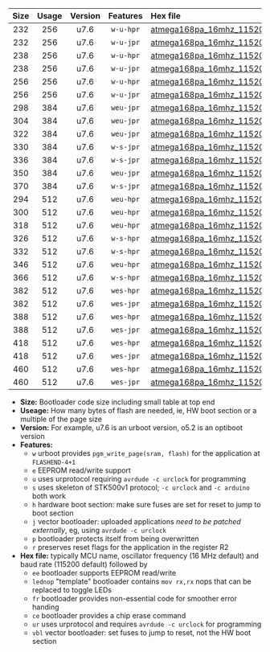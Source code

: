 |Size|Usage|Version|Features|Hex file|
|:-:|:-:|:-:|:-:|:--|
|232|256|u7.6|`w-u-hpr`|[atmega168pa_16mhz_115200bps_ur.hex](https://raw.githubusercontent.com/stefanrueger/urboot/main//atmega168pa_16mhz_115200bps_ur.hex)|
|232|256|u7.6|`w-u-jpr`|[atmega168pa_16mhz_115200bps_ur_vbl.hex](https://raw.githubusercontent.com/stefanrueger/urboot/main//atmega168pa_16mhz_115200bps_ur_vbl.hex)|
|238|256|u7.6|`w-u-hpr`|[atmega168pa_16mhz_115200bps_lednop_ur.hex](https://raw.githubusercontent.com/stefanrueger/urboot/main//atmega168pa_16mhz_115200bps_lednop_ur.hex)|
|238|256|u7.6|`w-u-jpr`|[atmega168pa_16mhz_115200bps_lednop_ur_vbl.hex](https://raw.githubusercontent.com/stefanrueger/urboot/main//atmega168pa_16mhz_115200bps_lednop_ur_vbl.hex)|
|256|256|u7.6|`w-u-hpr`|[atmega168pa_16mhz_115200bps_lednop_fr_ur.hex](https://raw.githubusercontent.com/stefanrueger/urboot/main//atmega168pa_16mhz_115200bps_lednop_fr_ur.hex)|
|256|256|u7.6|`w-u-jpr`|[atmega168pa_16mhz_115200bps_lednop_fr_ur_vbl.hex](https://raw.githubusercontent.com/stefanrueger/urboot/main//atmega168pa_16mhz_115200bps_lednop_fr_ur_vbl.hex)|
|298|384|u7.6|`weu-jpr`|[atmega168pa_16mhz_115200bps_ee_ur_vbl.hex](https://raw.githubusercontent.com/stefanrueger/urboot/main//atmega168pa_16mhz_115200bps_ee_ur_vbl.hex)|
|304|384|u7.6|`weu-jpr`|[atmega168pa_16mhz_115200bps_ee_lednop_ur_vbl.hex](https://raw.githubusercontent.com/stefanrueger/urboot/main//atmega168pa_16mhz_115200bps_ee_lednop_ur_vbl.hex)|
|322|384|u7.6|`weu-jpr`|[atmega168pa_16mhz_115200bps_ee_lednop_fr_ur_vbl.hex](https://raw.githubusercontent.com/stefanrueger/urboot/main//atmega168pa_16mhz_115200bps_ee_lednop_fr_ur_vbl.hex)|
|330|384|u7.6|`w-s-jpr`|[atmega168pa_16mhz_115200bps_vbl.hex](https://raw.githubusercontent.com/stefanrueger/urboot/main//atmega168pa_16mhz_115200bps_vbl.hex)|
|336|384|u7.6|`w-s-jpr`|[atmega168pa_16mhz_115200bps_lednop_vbl.hex](https://raw.githubusercontent.com/stefanrueger/urboot/main//atmega168pa_16mhz_115200bps_lednop_vbl.hex)|
|350|384|u7.6|`weu-jpr`|[atmega168pa_16mhz_115200bps_ee_lednop_fr_ce_ur_vbl.hex](https://raw.githubusercontent.com/stefanrueger/urboot/main//atmega168pa_16mhz_115200bps_ee_lednop_fr_ce_ur_vbl.hex)|
|370|384|u7.6|`w-s-jpr`|[atmega168pa_16mhz_115200bps_lednop_fr_vbl.hex](https://raw.githubusercontent.com/stefanrueger/urboot/main//atmega168pa_16mhz_115200bps_lednop_fr_vbl.hex)|
|294|512|u7.6|`weu-hpr`|[atmega168pa_16mhz_115200bps_ee_ur.hex](https://raw.githubusercontent.com/stefanrueger/urboot/main//atmega168pa_16mhz_115200bps_ee_ur.hex)|
|300|512|u7.6|`weu-hpr`|[atmega168pa_16mhz_115200bps_ee_lednop_ur.hex](https://raw.githubusercontent.com/stefanrueger/urboot/main//atmega168pa_16mhz_115200bps_ee_lednop_ur.hex)|
|318|512|u7.6|`weu-hpr`|[atmega168pa_16mhz_115200bps_ee_lednop_fr_ur.hex](https://raw.githubusercontent.com/stefanrueger/urboot/main//atmega168pa_16mhz_115200bps_ee_lednop_fr_ur.hex)|
|326|512|u7.6|`w-s-hpr`|[atmega168pa_16mhz_115200bps.hex](https://raw.githubusercontent.com/stefanrueger/urboot/main//atmega168pa_16mhz_115200bps.hex)|
|332|512|u7.6|`w-s-hpr`|[atmega168pa_16mhz_115200bps_lednop.hex](https://raw.githubusercontent.com/stefanrueger/urboot/main//atmega168pa_16mhz_115200bps_lednop.hex)|
|346|512|u7.6|`weu-hpr`|[atmega168pa_16mhz_115200bps_ee_lednop_fr_ce_ur.hex](https://raw.githubusercontent.com/stefanrueger/urboot/main//atmega168pa_16mhz_115200bps_ee_lednop_fr_ce_ur.hex)|
|366|512|u7.6|`w-s-hpr`|[atmega168pa_16mhz_115200bps_lednop_fr.hex](https://raw.githubusercontent.com/stefanrueger/urboot/main//atmega168pa_16mhz_115200bps_lednop_fr.hex)|
|382|512|u7.6|`wes-hpr`|[atmega168pa_16mhz_115200bps_ee.hex](https://raw.githubusercontent.com/stefanrueger/urboot/main//atmega168pa_16mhz_115200bps_ee.hex)|
|382|512|u7.6|`wes-jpr`|[atmega168pa_16mhz_115200bps_ee_vbl.hex](https://raw.githubusercontent.com/stefanrueger/urboot/main//atmega168pa_16mhz_115200bps_ee_vbl.hex)|
|388|512|u7.6|`wes-hpr`|[atmega168pa_16mhz_115200bps_ee_lednop.hex](https://raw.githubusercontent.com/stefanrueger/urboot/main//atmega168pa_16mhz_115200bps_ee_lednop.hex)|
|388|512|u7.6|`wes-jpr`|[atmega168pa_16mhz_115200bps_ee_lednop_vbl.hex](https://raw.githubusercontent.com/stefanrueger/urboot/main//atmega168pa_16mhz_115200bps_ee_lednop_vbl.hex)|
|418|512|u7.6|`wes-hpr`|[atmega168pa_16mhz_115200bps_ee_lednop_fr.hex](https://raw.githubusercontent.com/stefanrueger/urboot/main//atmega168pa_16mhz_115200bps_ee_lednop_fr.hex)|
|418|512|u7.6|`wes-jpr`|[atmega168pa_16mhz_115200bps_ee_lednop_fr_vbl.hex](https://raw.githubusercontent.com/stefanrueger/urboot/main//atmega168pa_16mhz_115200bps_ee_lednop_fr_vbl.hex)|
|460|512|u7.6|`wes-hpr`|[atmega168pa_16mhz_115200bps_ee_lednop_fr_ce.hex](https://raw.githubusercontent.com/stefanrueger/urboot/main//atmega168pa_16mhz_115200bps_ee_lednop_fr_ce.hex)|
|460|512|u7.6|`wes-jpr`|[atmega168pa_16mhz_115200bps_ee_lednop_fr_ce_vbl.hex](https://raw.githubusercontent.com/stefanrueger/urboot/main//atmega168pa_16mhz_115200bps_ee_lednop_fr_ce_vbl.hex)|

- **Size:** Bootloader code size including small table at top end
- **Useage:** How many bytes of flash are needed, ie, HW boot section or a multiple of the page size
- **Version:** For example, u7.6 is an urboot version, o5.2 is an optiboot version
- **Features:**
  + `w` urboot provides `pgm_write_page(sram, flash)` for the application at `FLASHEND-4+1`
  + `e` EEPROM read/write support
  + `u` uses urprotocol requiring `avrdude -c urclock` for programming
  + `s` uses skeleton of STK500v1 protocol; `-c urclock` and `-c arduino` both work
  + `h` hardware boot section: make sure fuses are set for reset to jump to boot section
  + `j` vector bootloader: uploaded applications *need to be patched externally*, eg, using `avrdude -c urclock`
  + `p` bootloader protects itself from being overwritten
  + `r` preserves reset flags for the application in the register R2
- **Hex file:** typically MCU name, oscillator frequency (16 MHz default) and baud rate (115200 default) followed by
  + `ee` bootloader supports EEPROM read/write
  + `lednop` "template" bootloader contains `mov rx,rx` nops that can be replaced to toggle LEDs
  + `fr` bootloader provides non-essential code for smoother error handing
  + `ce` bootloader provides a chip erase command
  + `ur` uses urprotocol and requires `avrdude -c urclock` for programming
  + `vbl` vector bootloader: set fuses to jump to reset, not the HW boot section
